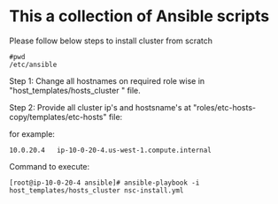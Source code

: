 # This a collection of Ansible scripts

Please follow below steps to install cluster from scratch
```
#pwd
/etc/ansible
```
 Step 1:
 Change all hostnames on required role wise in "host_templates/hosts_cluster " file.
 
 Step 2: 
 Provide all cluster ip's and hostsname's at "roles/etc-hosts-copy/templates/etc-hosts" file: 

for example:
```
10.0.20.4	ip-10-0-20-4.us-west-1.compute.internal
```

Command to execute:
```
[root@ip-10-0-20-4 ansible]# ansible-playbook -i host_templates/hosts_cluster nsc-install.yml 
```
